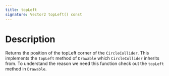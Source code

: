 ```yaml
---
title: topLeft
signature: Vector2 topLeft() const
---
```


# Description
Returns the position of the topLeft corner of the `CircleCollider`. This implements the `topLeft` method of `Drawable` which `CircleCollider` inherits from. To understand the reason we need this function check out the `topLeft` method in `Drawable`.
